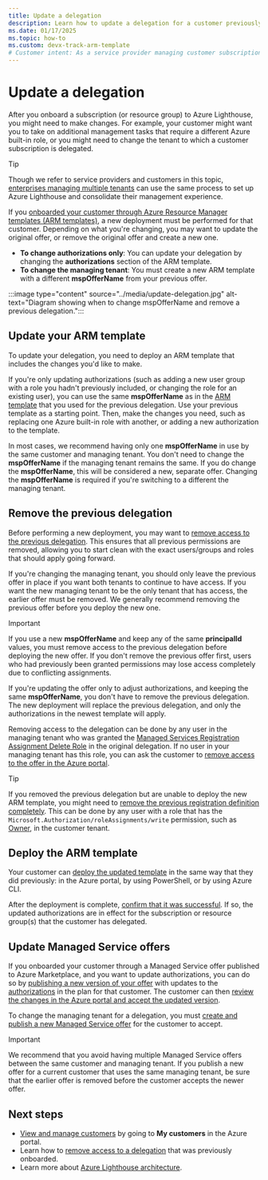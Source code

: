 ```yaml
---
title: Update a delegation
description: Learn how to update a delegation for a customer previously onboarded to Azure Lighthouse.
ms.date: 01/17/2025
ms.topic: how-to
ms.custom: devx-track-arm-template
# Customer intent: As a service provider managing customer subscriptions, I want to update delegations using ARM templates or through a new offer in Azure Marketplace, so that I can adjust authorizations or change managing tenants effectively while ensuring proper access and permissions are maintained.
---
```


# Update a delegation

After you onboard a subscription (or resource group) to Azure Lighthouse, you might need to make changes. For example, your customer might want you to take on additional management tasks that require a different Azure built-in role, or you might need to change the tenant to which a customer subscription is delegated.

> [!TIP]
> Though we refer to service providers and customers in this topic, [enterprises managing multiple tenants](../concepts/enterprise.md) can use the same process to set up Azure Lighthouse and consolidate their management experience.

If you [onboarded your customer through Azure Resource Manager templates (ARM templates)](onboard-customer.md), a new deployment must be performed for that customer. Depending on what you're changing, you may want to update the original offer, or remove the original offer and create a new one.

- **To change authorizations only**: You can update your delegation by changing the **authorizations** section of the ARM template.
- **To change the managing tenant**: You must create a new ARM template with a different **mspOfferName** from your previous offer.

:::image type="content" source="../media/update-delegation.jpg" alt-text="Diagram showing when to change mspOfferName and remove a previous delegation.":::

## Update your ARM template

To update your delegation, you need to deploy an ARM template that includes the changes you'd like to make.

If you're only updating authorizations (such as adding a new user group with a role you hadn't previously included, or changing the role for an existing user), you can use the same **mspOfferName** as in the [ARM template](onboard-customer.md#create-an-azure-resource-manager-template) that you used for the previous delegation. Use your previous template as a starting point. Then, make the changes you need, such as replacing one Azure built-in role with another, or adding a new authorization to the template.

In most cases, we recommend having only one **mspOfferName** in use by the same customer and managing tenant. You don't need to change the **mspOfferName** if the managing tenant remains the same. If you do change the **mspOfferName**, this will be considered a new, separate offer. Changing the **mspOfferName** is required if you're switching to a different the managing tenant.

## Remove the previous delegation

Before performing a new deployment, you may want to [remove access to the previous delegation](remove-delegation.md). This ensures that all previous permissions are removed, allowing you to start clean with the exact users/groups and roles that should apply going forward.

If you're changing the managing tenant, you should only leave the previous offer in place if you want both tenants to continue to have access. If you want the new managing tenant to be the only tenant that has access, the earlier offer must be removed. We generally recommend removing the previous offer before you deploy the new one.

> [!IMPORTANT]
> If you use a new **mspOfferName** and keep any of the same **principalId** values, you must remove access to the previous delegation before deploying the new offer. If you don't remove the previous offer first, users who had previously been granted permissions may lose access completely due to conflicting assignments.

If you're updating the offer only to adjust authorizations, and keeping the same **mspOfferName**, you don't have to remove the previous delegation. The new deployment will replace the previous delegation, and only the authorizations in the newest template will apply.

Removing access to the delegation can be done by any user in the managing tenant who was granted the [Managed Services Registration Assignment Delete Role](/azure/role-based-access-control/built-in-roles#managed-services-registration-assignment-delete-role) in the original delegation. If no user in your managing tenant has this role, you can ask the customer to [remove access to the offer in the Azure portal](view-manage-service-providers.md#remove-service-provider-offers).

> [!TIP]
> If you removed the previous delegation but are unable to deploy the new ARM template, you might need to [remove the previous registration definition completely](/powershell/module/az.managedservices/remove-azmanagedservicesdefinition). This can be done by any user with a role that has the `Microsoft.Authorization/roleAssignments/write` permission, such as [Owner](/azure/role-based-access-control/built-in-roles#owner), in the customer tenant.  

## Deploy the ARM template

Your customer can [deploy the updated template](onboard-customer.md#deploy-the-azure-resource-manager-template) in the same way that they did previously: in the Azure portal, by using PowerShell, or by using Azure CLI.

After the deployment is complete, [confirm that it was successful](onboard-customer.md#confirm-successful-onboarding). If so, the updated authorizations are in effect for the subscription or resource group(s) that the customer has delegated.

## Update Managed Service offers

If you onboarded your customer through a Managed Service offer published to Azure Marketplace, and you want to update authorizations, you can do so by [publishing a new version of your offer](/azure/marketplace/update-existing-offer) with updates to the [authorizations](/azure/marketplace/create-managed-service-offer-plans#authorizations) in the plan for that customer. The customer can then [review the changes in the Azure portal and accept the updated version](view-manage-service-providers.md#update-service-provider-offers).

To change the managing tenant for a delegation, you must [create and publish a new Managed Service offer](publish-managed-services-offers.md) for the customer to accept.

> [!IMPORTANT]
> We recommend that you avoid having multiple Managed Service offers between the same customer and managing tenant. If you publish a new offer for a current customer that uses the same managing tenant, be sure that the earlier offer is removed before the customer accepts the newer offer.

## Next steps

- [View and manage customers](view-manage-customers.md) by going to **My customers** in the Azure portal.
- Learn how to [remove access to a delegation](remove-delegation.md) that was previously onboarded.
- Learn more about [Azure Lighthouse architecture](../concepts/architecture.md).
